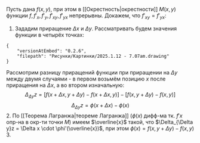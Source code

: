 Пусть дана $f(x,y)$, при этом в [[Окрестность|окрестности]] $M(x,y)$ функции $f, f'_x,f'_y, f'_{xy}, f'_{yx}$ непрерывны. Докажем, что $f'_{xy} = f'_{yx}$:
1. Зададим приращение $\Delta x$ и $\Delta y$. Рассматривать будем значения функции в четырёх точках:
```handdrawn-ink
{
	"versionAtEmbed": "0.2.6",
	"filepath": "Рисунки/Картинки/2025.1.12 - 7.07am.drawing"
}
```

   Рассмотрим разницу приращений функции при приращении на $\Delta y$ между двумя случаями - в первом возьмём позицию $x$ после приращения на $\Delta x$, а во втором изначальную:$$\Delta_{\Delta y}z = [f(x+\Delta x, y + \Delta y) - f(x+\Delta x,y)]-[f(x, y+ \Delta y) - f(x,y)]$$$$\Delta_{\Delta y}z = \phi(x+\Delta x)-\phi(x)$$
2. По [[Теорема Лагранжа|теореме Лагранжа]] ($\phi(x)$ дифф-ма тк. $f'x$ опр-на в окр-ти точки $M$) имеем $\overline{x}$ такой, что $\Delta_{\Delta y}z = \Delta x \cdot \phi'(\overline{x})$, при этом $\phi(x) = f(x, y + \Delta y) - f(x,y)$
3. 
